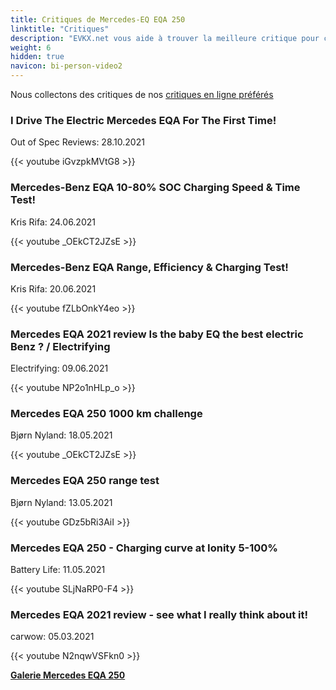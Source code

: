 ```yaml
---
title: Critiques de Mercedes-EQ EQA 250
linktitle: "Critiques"
description: "EVKX.net vous aide à trouver la meilleure critique pour ce modèle."
weight: 6
hidden: true
navicon: bi-person-video2
---
```

Nous collectons des critiques de nos [critiques en ligne préférés](../../../../../guides/evreviewers/)

<div class="container text-center shadow p-2 pe-4 mb-5 bg-body-tertiary rounded border">
<h3>I Drive The Electric Mercedes EQA For The First Time!</h3>
<p>Out of Spec Reviews: 28.10.2021</p>

{{< youtube iGvzpkMVtG8 >}}

</div>
<div class="container text-center shadow p-2 pe-4 mb-5 bg-body-tertiary rounded border">
<h3>Mercedes-Benz EQA 10-80% SOC Charging Speed & Time Test!</h3>
<p>Kris Rifa: 24.06.2021</p>

{{< youtube _OEkCT2JZsE >}}

</div>
<div class="container text-center shadow p-2 pe-4 mb-5 bg-body-tertiary rounded border">
<h3>Mercedes-Benz EQA Range, Efficiency & Charging Test!</h3>
<p>Kris Rifa: 20.06.2021</p>

{{< youtube fZLbOnkY4eo >}}

</div>
<div class="container text-center shadow p-2 pe-4 mb-5 bg-body-tertiary rounded border">
<h3>Mercedes EQA 2021 review Is the baby EQ the best electric Benz ? / Electrifying</h3>
<p>Electrifying: 09.06.2021</p>

{{< youtube NP2o1nHLp_o >}}

</div>
<div class="container text-center shadow p-2 pe-4 mb-5 bg-body-tertiary rounded border">
<h3>Mercedes EQA 250 1000 km challenge</h3>
<p>Bjørn Nyland: 18.05.2021</p>

{{< youtube _OEkCT2JZsE >}}

</div>
<div class="container text-center shadow p-2 pe-4 mb-5 bg-body-tertiary rounded border">
<h3>Mercedes EQA 250 range test</h3>
<p>Bjørn Nyland: 13.05.2021</p>

{{< youtube GDz5bRi3AiI >}}

</div>
<div class="container text-center shadow p-2 pe-4 mb-5 bg-body-tertiary rounded border">
<h3>Mercedes EQA 250 - Charging curve at Ionity 5-100%</h3>
<p>Battery Life: 11.05.2021</p>

{{< youtube SLjNaRP0-F4 >}}

</div>
<div class="container text-center shadow p-2 pe-4 mb-5 bg-body-tertiary rounded border">
<h3>Mercedes EQA 2021 review - see what I really think about it!</h3>
<p>carwow: 05.03.2021</p>

{{< youtube N2nqwVSFkn0 >}}

</div>
<div class="mt-3 mb-3">
<a href="../gallery/" class="text-decoration-none text-black">
<strong><i class="bi-arrow-left"></i>Galerie  </strong>
</a>
<a href="../" class="text-decoration-none text-black float-end">
<strong>Mercedes EQA 250 <i class="bi-arrow-right"></i></strong>
</a>
</div>
